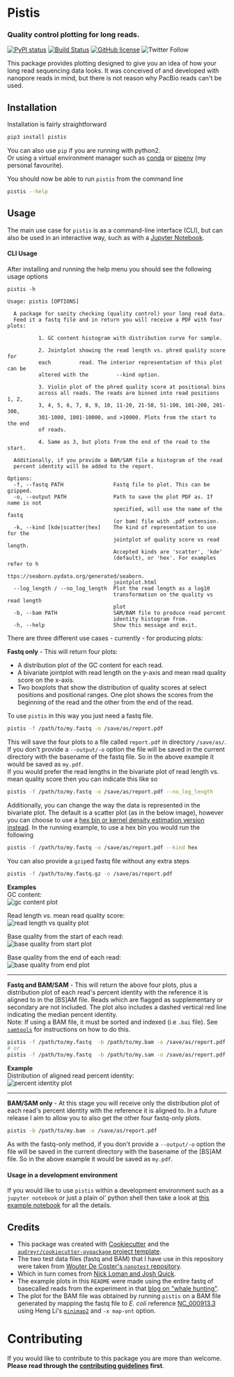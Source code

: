 # Pistis


### Quality control plotting for long reads.

[![PyPI status](https://img.shields.io/pypi/v/pistis.svg)](https://pypi.python.org/pypi/pistis)
[![Build Status](https://travis-ci.org/mbhall88/pistis.svg?branch=master)](https://travis-ci.org/mbhall88/pistis)
[![GitHub license](https://img.shields.io/github/license/mbhall88/pistis.svg)](https://github.com/mbhall88/pistis/blob/master/LICENSE)
![Twitter Follow](https://img.shields.io/twitter/follow/mbhall88.svg?style=social&logo=twitter&label=Follow)

This package provides plotting designed to give you an idea of how your long read
sequencing data looks. It was conceived of and developed with nanopore reads in
mind, but there is not reason why PacBio reads can't be used.  


## Installation

Installation is fairly straightforward

```sh
pip3 install pistis
```

You can also use `pip` if you are running with python2.  
Or using a virtual
environment manager such as [conda](https://conda.io/docs/) or
[pipenv](https://docs.pipenv.org/) (my personal favourite).  

You should now be able to run `pistis` from the command line
```sh
pistis --help
```

## Usage

The main use case for `pistis` is as a command-line interface (CLI), but can also be
used in an interactive way, such as with a [Jupyter Notebook](https://jupyter.org/).  

#### CLI Usage
After installing and running the help menu you should see the following usage
options
```
pistis -h

Usage: pistis [OPTIONS]

  A package for sanity checking (quality control) your long read data.
  Feed it a fastq file and in return you will receive a PDF with four plots:

          1. GC content histogram with distribution curve for sample.

          2. Jointplot showing the read length vs. phred quality score for
          each         read. The interior representation of this plot can be
          altered with the         --kind option.

          3. Violin plot of the phred quality score at positional bins
          across all reads. The reads are binned into read positions 1, 2,
          3, 4, 5, 6, 7, 8, 9, 10, 11-20, 21-50, 51-100, 101-200, 201-300,
          301-1000, 1001-10000, and >10000. Plots from the start to the end
          of reads.

          4. Same as 3, but plots from the end of the read to the start.

  Additionally, if you provide a BAM/SAM file a histogram of the read
  percent identity will be added to the report.

Options:
  -f, --fastq PATH                Fastq file to plot. This can be gzipped.
  -o, --output PATH               Path to save the plot PDF as. If name is not
                                  specified, will use the name of the fastq
                                  (or bam) file with .pdf extension.
  -k, --kind [kde|scatter|hex]    The kind of representation to use for the
                                  jointplot of quality score vs read length.
                                  Accepted kinds are 'scatter', 'kde'
                                  (default), or 'hex'. For examples refer to h
                                  ttps://seaborn.pydata.org/generated/seaborn.
                                  jointplot.html
  --log_length / --no_log_length  Plot the read length as a log10
                                  transformation on the quality vs read length
                                  plot
  -b, --bam PATH                  SAM/BAM file to produce read percent
                                  identity histogram from.
  -h, --help                      Show this message and exit.
```
There are three different use cases - currently - for producing plots:  

**Fastq only** - This will return four plots:
  * A distribution plot of the GC content for each read.
  * A bivariate jointplot with read length on the y-axis and mean read quality
  score on the x-axis.
  * Two boxplots that show the distribution of quality scores at select positions
  and positional ranges. One plot shows the scores from the beginning of the
  read and the other from the end of the read.  

To use `pistis` in this way you just need a fastq file.

```sh
pistis -f /path/to/my.fastq -o /save/as/report.pdf
```

This will save the four plots to a file called `report.pdf` in directory `/save/as/`.
If you don't provide a `--output/-o` option the file will be saved in the current
directory with the basename of the fastq file. So in the above example it would be
saved as `my.pdf`.  
If you would prefer the read lengths in the bivariate plot of read length vs.
mean quality score then you can indicate this like so

```sh
pistis -f /path/to/my.fastq -o /save/as/report.pdf --no_log_length
```

Additionally, you can change the way the data is represented in the bivariate plot.
The default is a scatter plot (as in the below image), however you can
choose to use a [hex bin or kernel density estimation version instead](https://seaborn.pydata.org/generated/seaborn.jointplot.html).
In the running example, to use a hex bin you would run the following

```sh
pistis -f /path/to/my.fastq -o /save/as/report.pdf --kind hex
```

You can also provide a `gzip`ed fastq file without any extra steps

```sh
pistis -f /path/to/my.fastq.gz -o /save/as/report.pdf
```

**Examples**  
GC content:  
![gc content plot](https://github.com/mbhall88/pistis/blob/master/docs/imgs/pistis_gc_plot.png)

Read length vs. mean read quality score:  
![read length vs quality plot](https://github.com/mbhall88/pistis/blob/master/docs/imgs/pistis_qual_v_len.png)  

Base quality from the start of each read:  
![base quality from start plot](https://github.com/mbhall88/pistis/blob/master/docs/imgs/pistis_qual_start.png)  

Base quality from the end of each read:  
![base quality from end plot](https://github.com/mbhall88/pistis/blob/master/docs/imgs/pistis_qual_end.png)

---

**Fastq and BAM/SAM** - This will return the above four plots, plus a distribution
plot of each read's percent identity with the reference it is aligned to in the
[BS]AM file. Reads which are flagged as supplementary or secondary are not included.
The plot also includes a dashed vertical red line indicating the median
percent identity.  
Note: If using a BAM file, it must be sorted and indexed (i.e `.bai` file). See [`samtools`](http://www.htslib.org/doc/samtools.html)
for instructions on how to do this.

```sh
pistis -f /path/to/my.fastq  -b /path/to/my.bam -o /save/as/report.pdf
# or
pistis -f /path/to/my.fastq  -b /path/to/my.sam -o /save/as/report.pdf
```

**Example**  
Distribution of aligned read percent identity:  
![percent identity plot](https://github.com/mbhall88/pistis/blob/master/docs/imgs/pistis_perc_id.png)

---

**BAM/SAM only** - At this stage you will receive only the distribution
plot of each read's percent identity with the reference it is aligned to. In a
future release I aim to allow you to also get the other four fastq-only plots.

```sh
pistis -b /path/to/my.bam -o /save/as/report.pdf
```

As with the fastq-only method, if you don't provide a `--output/-o` option the file will be saved in the current
directory with the basename of the [BS]AM file. So in the above example it would be
saved as `my.pdf`.

#### Usage in a development environment

If you would like to use `pistis` within a development environment such as a
`jupyter notebook` or just a plain ol' python shell then take a look at [this example notebook](https://github.com/mbhall88/pistis/blob/master/examples/example_usage.ipynb)
for all the details.

## Credits

* This package was created with [Cookiecutter](https://github.com/audreyr/cookiecutter) and the [`audreyr/cookiecutter-pypackage` project template](https://github.com/audreyr/cookiecutter-pypackage).  
* The two test data files (fastq and BAM) that I have use in this repository were
taken from [Wouter De Coster's `nanotest` repository](https://github.com/wdecoster/nanotest).
* Which in turn comes from [Nick Loman and Josh Quick](http://lab.loman.net/2017/03/09/ultrareads-for-nanopore/).  
* The example plots in this `README` were made using the entire fastq of basecalled
reads from the experiment in that [blog on "whale hunting"](http://lab.loman.net/2017/03/09/ultrareads-for-nanopore/).  
* The plot for the BAM file was obtained by running `pistis` on a BAM file generated
by mapping the fastq file to *E. coli* reference [NC_000913.3](https://www.ncbi.nlm.nih.gov/nuccore/NC_000913.3)
using Heng Li's [`minimap2`](https://github.com/lh3/minimap2) and `-x map-ont` option.

# Contributing

If you would like to contribute to this package you are more than welcome.  
**Please read through the [contributing guidelines](https://github.com/mbhall88/pistis/blob/master/CONTRIBUTING.rst) first**.
